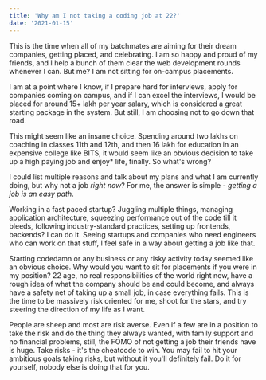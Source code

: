 ```yaml
---
title: 'Why am I not taking a coding job at 22?'
date: '2021-01-15'
---
```


This is the time when all of my batchmates are aiming for their dream companies, getting placed, and celebrating. I am so happy and proud of my friends, and I help a bunch of them clear the web development rounds whenever I can. But me? I am not sitting for on-campus placements.

I am at a point where I know, if I prepare hard for interviews, apply for companies coming on campus, and if I can excel the interviews, I would be placed for around 15+ lakh per year salary, which is considered a great starting package in the system. But still, I am choosing not to go down that road.

This might seem like an insane choice. Spending around two lakhs on coaching in classes 11th and 12th, and then 16 lakh for education in an expensive college like BITS, it would seem like an obvious decision to take up a high paying job and enjoy\* life, finally. So what's wrong?

I could list multiple reasons and talk about my plans and what I am currently doing, but why not a job _right now_? For me, the answer is simple - _getting a job is an easy path_.

Working in a fast paced startup? Juggling multiple things, managing application architecture, squeezing performance out of the code till it bleeds, following industry-standard practices, setting up frontends, backends? I can do it. Seeing startups and companies who need engineers who can work on that stuff, I feel safe in a way about getting a job like that.

Starting codedamn or any business or any risky activity today seemed like an obvious choice. Why would you want to sit for placements if you were in my position? 22 age, no real responsibilities of the world right now, have a rough idea of what the company should be and could become, and always have a safety net of taking up a small job, in case everything fails. This is the time to be massively risk oriented for me, shoot for the stars, and try steering the direction of my life as I want.

People are sheep and most are risk averse. Even if a few are in a position to take the risk and do the thing they always wanted, with family support and no financial problems, still, the FOMO of not getting a job their friends have is huge. Take risks - it's the cheatcode to win. You may fail to hit your ambitious goals taking risks, but without it you'll definitely fail. Do it for yourself, nobody else is doing that for you.
